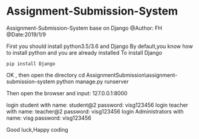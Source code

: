 # Assignment-Submission-System
Assignment-Submission-System base on Django
@Author: FH
@Date:2019/1/9

First you should install python3.5/3.6 and Django
By default,you know how to  install python and you are already installed
To install Django

	pip install Django

OK , then open the directory
	cd AssignmentSubmission\assignment-submission-system
	python manage.py runserver

Then open the browser and input:
	127.0.0.1:8000

login student with
	name: student@2
	password: visg123456
login teacher with
	name: teacher@2
	password: visg123456
login Administrators with
	name: visg
	password: visg123456

Good luck,Happy coding
